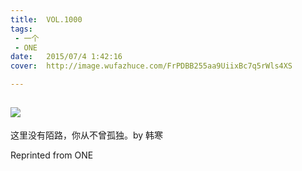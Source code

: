 ```yaml
---
title:	VOL.1000
tags:
 - 一个
 - ONE
date:	2015/07/4 1:42:16
cover:	http://image.wufazhuce.com/FrPDBB255aa9UiixBc7q5rWls4XS

---
```

![](http://image.wufazhuce.com/FrPDBB255aa9UiixBc7q5rWls4XS)
---

这里没有陌路，你从不曾孤独。by 韩寒
 
Reprinted from ONE
